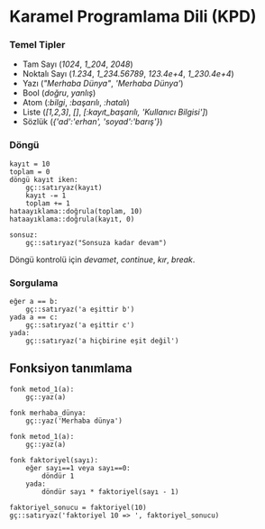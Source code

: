 # Karamel Programlama Dili (KPD)

### Temel Tipler
 - Tam Sayı (*1024*, *1_204*, *2048*)
 - Noktalı Sayı (*1.234*, *1_234.56789*, *123.4e+4*, *1_230.4e+4*)
 - Yazı (*"Merhaba Dünya"*, *'Merhaba Dünya'*)
 - Bool (*doğru*, *yanlış*)
 - Atom (*:bilgi*, *:başarılı*, *:hatalı*)
 - Liste (*[1,2,3]*, *[]*, *[:kayıt_başarılı, 'Kullanıcı Bilgisi']*)
 - Sözlük (*{'ad':'erhan', 'soyad':'barış'}*)

### Döngü
```
kayıt = 10
toplam = 0
döngü kayıt iken:
    gç::satıryaz(kayıt)
    kayıt -= 1
    toplam += 1
hataayıklama::doğrula(toplam, 10)
hataayıklama::doğrula(kayıt, 0)
```

```
sonsuz:
    gç::satıryaz("Sonsuza kadar devam")
```

Döngü kontrolü için *devamet*, *continue*, *kır*, *break*.

### Sorgulama
```
eğer a == b:  
    gç::satıryaz('a eşittir b')
yada a == c:  
    gç::satıryaz('a eşittir c')
yada:  
    gç::satıryaz('a hiçbirine eşit değil')
```

## Fonksiyon tanımlama
```
fonk metod_1(a):
    gç::yaz(a)

fonk merhaba_dünya:
    gç::yaz('Merhaba dünya')

fonk metod_1(a):
    gç::yaz(a)

fonk faktoriyel(sayı):    
    eğer sayı==1 veya sayı==0:
        döndür 1
    yada:
        döndür sayı * faktoriyel(sayı - 1)

faktoriyel_sonucu = faktoriyel(10)
gç::satıryaz('faktoriyel 10 => ', faktoriyel_sonucu)
```
